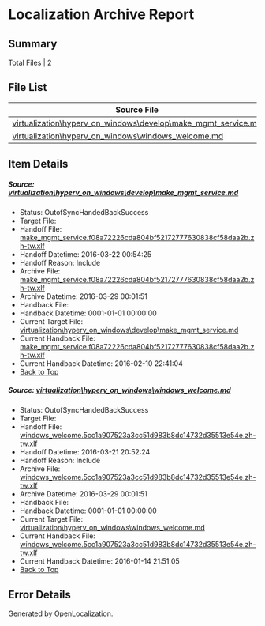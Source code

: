 # <a name='report-top'></a> Localization Archive Report

## Summary
 Total Files | 2

## File List
 Source File | Status | Details 
 ----------- | ------ | ------- 
 [virtualization\hyperv_on_windows\develop\make_mgmt_service.md](https://github.com/Microsoft/Virtualization-Documentation-Private/blob/025cf28322111758d4ea47778246fb494358e9f6/virtualization/hyperv_on_windows/develop/make_mgmt_service.md) | OutofSyncHandedBackSuccess | [Details](#9c5aa1998bba388ec2368d8b279fc9b8282cb5be86)
 [virtualization\hyperv_on_windows\windows_welcome.md](https://github.com/Microsoft/Virtualization-Documentation-Private/blob/ec087b8c5d9d73c7f7b5adc8034f3e46bf82ea22/virtualization/hyperv_on_windows/windows_welcome.md) | OutofSyncHandedBackSuccess | [Details](#ec5ba8f5a387b27405564ad240b53188154f9dfe198)

## Item Details
##### <a name='9c5aa1998bba388ec2368d8b279fc9b8282cb5be86'></a> Source: [virtualization\hyperv_on_windows\develop\make_mgmt_service.md](https://github.com/Microsoft/Virtualization-Documentation-Private/blob/025cf28322111758d4ea47778246fb494358e9f6/virtualization/hyperv_on_windows/develop/make_mgmt_service.md)
* Status: OutofSyncHandedBackSuccess
* Target File: 
* Handoff File: [make_mgmt_service.f08a72226cda804bf52172777630838cf58daa2b.zh-tw.xlf](https://github.com/Microsoft/Virtualization-Documentation-Private.handoff/blob/cdb7de6ce65bdcbea5fc42a27cd8f198a806bf24/ol-handoff/Microsoft/Virtualization-Documentation-Private.zh-tw/live/make_mgmt_service.f08a72226cda804bf52172777630838cf58daa2b.zh-tw.xlf)
* Handoff Datetime: 2016-03-22 00:54:25
* Handoff Reason: Include
* Archive File: [make_mgmt_service.f08a72226cda804bf52172777630838cf58daa2b.zh-tw.xlf](https://github.com/Microsoft/Virtualization-Documentation-Private.handoff/blob/6a2ee58724138e2173ebe69171e58dfbe6bf661e/ol-handoff/Microsoft/Virtualization-Documentation-Private.zh-tw/live/archive/make_mgmt_service.f08a72226cda804bf52172777630838cf58daa2b.zh-tw.xlf)
* Archive Datetime: 2016-03-29 00:01:51
* Handback File: 
* Handback Datetime: 0001-01-01 00:00:00
* Current Target File: [virtualization\hyperv_on_windows\develop\make_mgmt_service.md](https://github.com/Microsoft/Virtualization-Documentation-Private.zh-tw/blob/162c1204ec79d4f6f7b8295351333605450136d4/virtualization/hyperv_on_windows/develop/make_mgmt_service.md)
* Current Handback File: [make_mgmt_service.f08a72226cda804bf52172777630838cf58daa2b.zh-tw.xlf](https://github.com/Microsoft/Virtualization-Documentation-Private.handback/blob/598b160bf6c627fc50542c7072ba383cc8678493/ol-handback/Microsoft/Virtualization-Documentation-Private.zh-tw/live/make_mgmt_service.f08a72226cda804bf52172777630838cf58daa2b.zh-tw.xlf)
* Current Handback Datetime: 2016-02-10 22:41:04
* [Back to Top](#report-top)

##### <a name='ec5ba8f5a387b27405564ad240b53188154f9dfe198'></a> Source: [virtualization\hyperv_on_windows\windows_welcome.md](https://github.com/Microsoft/Virtualization-Documentation-Private/blob/ec087b8c5d9d73c7f7b5adc8034f3e46bf82ea22/virtualization/hyperv_on_windows/windows_welcome.md)
* Status: OutofSyncHandedBackSuccess
* Target File: 
* Handoff File: [windows_welcome.5cc1a907523a3cc51d983b8dc14732d35513e54e.zh-tw.xlf](https://github.com/Microsoft/Virtualization-Documentation-Private.handoff/blob/ef7007c92b92bbcba55cf1dade44f93ca43e268a/ol-handoff/Microsoft/Virtualization-Documentation-Private.zh-tw/live/windows_welcome.5cc1a907523a3cc51d983b8dc14732d35513e54e.zh-tw.xlf)
* Handoff Datetime: 2016-03-21 20:52:24
* Handoff Reason: Include
* Archive File: [windows_welcome.5cc1a907523a3cc51d983b8dc14732d35513e54e.zh-tw.xlf](https://github.com/Microsoft/Virtualization-Documentation-Private.handoff/blob/6a2ee58724138e2173ebe69171e58dfbe6bf661e/ol-handoff/Microsoft/Virtualization-Documentation-Private.zh-tw/live/archive/windows_welcome.5cc1a907523a3cc51d983b8dc14732d35513e54e.zh-tw.xlf)
* Archive Datetime: 2016-03-29 00:01:51
* Handback File: 
* Handback Datetime: 0001-01-01 00:00:00
* Current Target File: [virtualization\hyperv_on_windows\windows_welcome.md](https://github.com/Microsoft/Virtualization-Documentation-Private.zh-tw/blob/bc8143955b3c5cc5060de1275724d047591c87ca/virtualization/hyperv_on_windows/windows_welcome.md)
* Current Handback File: [windows_welcome.5cc1a907523a3cc51d983b8dc14732d35513e54e.zh-tw.xlf](https://github.com/Microsoft/Virtualization-Documentation-Private.handback/blob/ae814a244bd8c67bdcbde47f9eadc7d37ae9a519/ol-handback/Microsoft/Virtualization-Documentation-Private.zh-tw/live/windows_welcome.5cc1a907523a3cc51d983b8dc14732d35513e54e.zh-tw.xlf)
* Current Handback Datetime: 2016-01-14 21:51:05
* [Back to Top](#report-top)


## Error Details

Generated by OpenLocalization.
